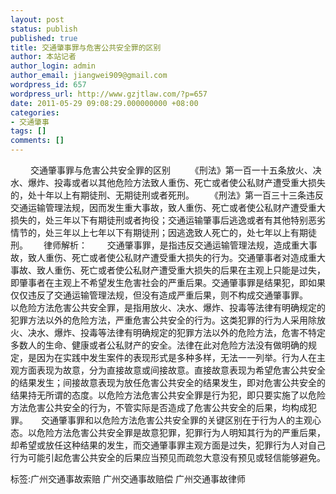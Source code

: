 ```yaml
---
layout: post
status: publish
published: true
title: 交通肇事罪与危害公共安全罪的区别
author: 本站记者
author_login: admin
author_email: jiangwei909@gmail.com
wordpress_id: 657
wordpress_url: http://www.gzjtlaw.com/?p=657
date: 2011-05-29 09:08:29.000000000 +08:00
categories:
- 交通肇事
tags: []
comments: []
---
```

　　 交通肇事罪与危害公共安全罪的区别　　 《刑法》第一百一十五条放火、决水、爆炸、投毒或者以其他危险方法致人重伤、死亡或者使公私财产遭受重大损失的，处十年以上有期徒刑、无期徒刑或者死刑。　　 《刑法》第一百三十三条违反交通运输管理法规，因而发生重大事故，致人重伤、死亡或者使公私财产遭受重大损失的，处三年以下有期徒刑或者拘役；交通运输肇事后逃逸或者有其他特别恶劣情节的，处三年以上七年以下有期徒刑；因逃逸致人死亡的，处七年以上有期徒刑。　　 律师解析：　　 交通肇事罪，是指违反交通运输管理法规，造成重大事故，致人重伤、死亡或者使公私财产遭受重大损失的行为。交通肇事者对造成重大事故、致人重伤、死亡或者使公私财产遭受重大损失的后果在主观上只能是过失，即肇事者在主观上不希望发生危害社会的严重后果。交通肇事罪是结果犯，即如果仅仅违反了交通运输管理法规，但没有造成严重后果，则不构成交通肇事罪。　　 以危险方法危害公共安全罪，是指用放火、决水、爆炸、投毒等法律有明确规定的犯罪方法以外的危险方法，严重危害公共安全的行为。这类犯罪的行为人采用除放火、决水、爆炸、投毒等法律有明确规定的犯罪方法以外的危险方法，危害不特定多数人的生命、健康或者公私财产的安全。法律在此对危险方法没有做明确的规定，是因为在实践中发生案件的表现形式是多种多样，无法一一列举。行为人在主观方面表现为故意，分为直接故意或间接故意。直接故意表现为希望危害公共安全的结果发生；间接故意表现为放任危害公共安全的结果发生，即对危害公共安全的结果持无所谓的态度。以危险方法危害公共安全罪是行为犯，即只要实施了以危险方法危害公共安全的行为，不管实际是否造成了危害公共安全的后果，均构成犯罪。　　交通肇事罪和以危险方法危害公共安全罪的关键区别在于行为人的主观心态。以危险方法危害公共安全罪是故意犯罪，犯罪行为人明知其行为的严重后果，却希望或放任这种结果的发生，而交通肇事罪主观方面是过失，犯罪行为人对自己行为可能引起危害公共安全的后果应当预见而疏忽大意没有预见或轻信能够避免。标签:广州交通事故索赔 广州交通事故赔偿 广州交通事故律师
